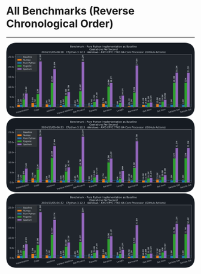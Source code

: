 # All Benchmarks (Reverse Chronological Order)
---

[![20240511_08-18-00](./20240511_08-18-00.svg)](./20240511_08-18-00.svg)
[![20240511_06-33-38](./20240511_06-33-38.svg)](./20240511_06-33-38.svg)
[![20240511_04-32-44](./20240511_04-32-44.svg)](./20240511_04-32-44.svg)
